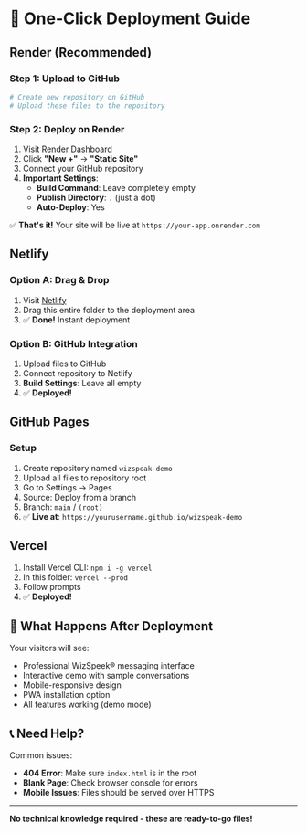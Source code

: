 # 🚀 One-Click Deployment Guide

## Render (Recommended)

### Step 1: Upload to GitHub
```bash
# Create new repository on GitHub
# Upload these files to the repository
```

### Step 2: Deploy on Render
1. Visit [Render Dashboard](https://dashboard.render.com)
2. Click **"New +"** → **"Static Site"**
3. Connect your GitHub repository
4. **Important Settings**:
   - **Build Command**: Leave completely empty
   - **Publish Directory**: `.` (just a dot)
   - **Auto-Deploy**: Yes

✅ **That's it!** Your site will be live at `https://your-app.onrender.com`

## Netlify

### Option A: Drag & Drop
1. Visit [Netlify](https://app.netlify.com)
2. Drag this entire folder to the deployment area
3. ✅ **Done!** Instant deployment

### Option B: GitHub Integration
1. Upload files to GitHub
2. Connect repository to Netlify
3. **Build Settings**: Leave all empty
4. ✅ **Deployed!**

## GitHub Pages

### Setup
1. Create repository named `wizspeak-demo`
2. Upload all files to repository root
3. Go to Settings → Pages
4. Source: Deploy from a branch
5. Branch: `main` / `(root)`
6. ✅ **Live at**: `https://yourusername.github.io/wizspeak-demo`

## Vercel

1. Install Vercel CLI: `npm i -g vercel`
2. In this folder: `vercel --prod`
3. Follow prompts
4. ✅ **Deployed!**

## 🎯 What Happens After Deployment

Your visitors will see:
- Professional WizSpeek® messaging interface
- Interactive demo with sample conversations
- Mobile-responsive design
- PWA installation option
- All features working (demo mode)

## 📞 Need Help?

Common issues:
- **404 Error**: Make sure `index.html` is in the root
- **Blank Page**: Check browser console for errors
- **Mobile Issues**: Files should be served over HTTPS

---

**No technical knowledge required - these are ready-to-go files!**